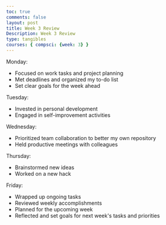 ```yaml
---
toc: true
comments: false
layout: post
title: Week 3 Review
Description: Week 3 Review
type: tangibles
courses: { compsci: {week: 3} }
---
```

Monday:
- Focused on work tasks and project planning
- Met deadlines and organized my to-do list
- Set clear goals for the week ahead

Tuesday:
- Invested in personal development
- Engaged in self-improvement activities

Wednesday:
- Prioritized team collaboration to better my own repository
- Held productive meetings with colleagues


Thursday:
- Brainstormed new ideas
- Worked on a new hack

Friday:
- Wrapped up ongoing tasks
- Reviewed weekly accomplishments
- Planned for the upcoming week
- Reflected and set goals for next week's tasks and priorities